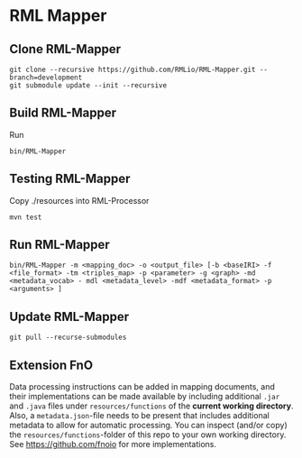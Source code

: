 RML Mapper
==========

Clone RML-Mapper
----------------

	git clone --recursive https://github.com/RMLio/RML-Mapper.git --branch=development
	git submodule update --init --recursive

Build RML-Mapper
----------------

Run 

	bin/RML-Mapper
  
Testing RML-Mapper
------------------

Copy ./resources into RML-Processor

`mvn test`


Run RML-Mapper
-------------

	bin/RML-Mapper -m <mapping_doc> -o <output_file> [-b <baseIRI> -f <file_format> -tm <triples_map> -p <parameter> -g <graph> -md <metadata_vocab> - mdl <metadata_level> -mdf <metadata_format> -p <arguments> ]	


Update RML-Mapper
-----------------

    git pull --recurse-submodules

Extension FnO
-------------

Data processing instructions can be added in mapping documents, and their implementations can be made available
by including additional `.jar` and `.java` files under `resources/functions` of the **current working directory**.
Also, a `metadata.json`-file needs to be present that includes additional metadata to allow for automatic processing.
You can inspect (and/or copy) the `resources/functions`-folder of this repo to your own working directory.
See https://github.com/fnoio for more implementations.
